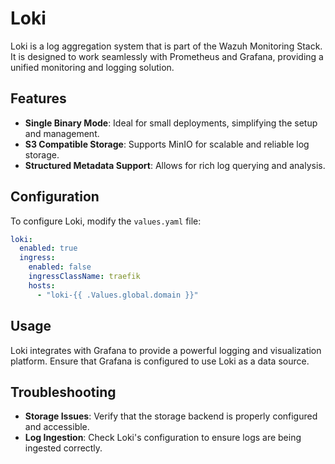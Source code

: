 # Loki

Loki is a log aggregation system that is part of the Wazuh Monitoring Stack. It is designed to work seamlessly with Prometheus and Grafana, providing a unified monitoring and logging solution.

## Features

- **Single Binary Mode**: Ideal for small deployments, simplifying the setup and management.
- **S3 Compatible Storage**: Supports MinIO for scalable and reliable log storage.
- **Structured Metadata Support**: Allows for rich log querying and analysis.

## Configuration

To configure Loki, modify the `values.yaml` file:

```yaml
loki:
  enabled: true
  ingress:
    enabled: false
    ingressClassName: traefik
    hosts:
      - "loki-{{ .Values.global.domain }}"
```

## Usage

Loki integrates with Grafana to provide a powerful logging and visualization platform. Ensure that Grafana is configured to use Loki as a data source.

## Troubleshooting

- **Storage Issues**: Verify that the storage backend is properly configured and accessible.
- **Log Ingestion**: Check Loki's configuration to ensure logs are being ingested correctly.
